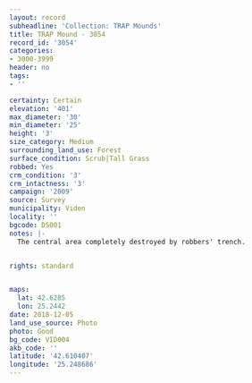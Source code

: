 ```yaml
---
layout: record
subheadline: 'Collection: TRAP Mounds'
title: TRAP Mound - 3054
record_id: '3054'
categories:
- 3000-3999
header: no
tags:
- ''

certainty: Certain
elevation: '401'
max_diameter: '30'
min_diameter: '25'
height: '3'
size_category: Medium
surrounding_land_use: Forest
surface_condition: Scrub|Tall Grass
robbed: Yes
crm_condition: '3'
crm_intactness: '3'
campaign: '2009'
source: Survey
municipality: Viden
locality: ''
bgcode: DS001
notes: |-
  The central area completely destroyed by robbers' trench.


rights: standard


maps:
  lat: 42.6285
  lon: 25.2442
date: 2018-12-05
land_use_source: Photo
photo: Good
bg_code: VID004
akb_code: ''
latitude: '42.610407'
longitude: '25.248686'
---
```


